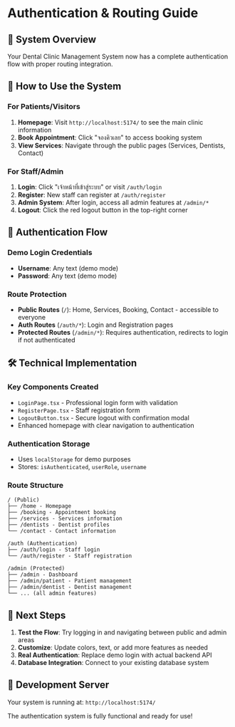 # Authentication & Routing Guide

## 🚀 System Overview

Your Dental Clinic Management System now has a complete authentication flow with proper routing integration.

## 📱 How to Use the System

### For Patients/Visitors
1. **Homepage**: Visit `http://localhost:5174/` to see the main clinic information
2. **Book Appointment**: Click "จองคิวเลย" to access booking system
3. **View Services**: Navigate through the public pages (Services, Dentists, Contact)

### For Staff/Admin
1. **Login**: Click "เจ้าหน้าที่เข้าสู่ระบบ" or visit `/auth/login`
2. **Register**: New staff can register at `/auth/register`
3. **Admin System**: After login, access all admin features at `/admin/*`
4. **Logout**: Click the red logout button in the top-right corner

## 🔐 Authentication Flow

### Demo Login Credentials
- **Username**: Any text (demo mode)
- **Password**: Any text (demo mode)

### Route Protection
- **Public Routes** (`/`): Home, Services, Booking, Contact - accessible to everyone
- **Auth Routes** (`/auth/*`): Login and Registration pages
- **Protected Routes** (`/admin/*`): Requires authentication, redirects to login if not authenticated

## 🛠️ Technical Implementation

### Key Components Created
- `LoginPage.tsx` - Professional login form with validation
- `RegisterPage.tsx` - Staff registration form
- `LogoutButton.tsx` - Secure logout with confirmation modal
- Enhanced homepage with clear navigation to authentication

### Authentication Storage
- Uses `localStorage` for demo purposes
- Stores: `isAuthenticated`, `userRole`, `username`

### Route Structure
```
/ (Public)
├── /home - Homepage
├── /booking - Appointment booking
├── /services - Services information
├── /dentists - Dentist profiles
└── /contact - Contact information

/auth (Authentication)
├── /auth/login - Staff login
└── /auth/register - Staff registration

/admin (Protected)
├── /admin - Dashboard
├── /admin/patient - Patient management
├── /admin/dentist - Dentist management
└── ... (all admin features)
```

## 🎯 Next Steps

1. **Test the Flow**: Try logging in and navigating between public and admin areas
2. **Customize**: Update colors, text, or add more features as needed
3. **Real Authentication**: Replace demo login with actual backend API
4. **Database Integration**: Connect to your existing database system

## 🔧 Development Server

Your system is running at: `http://localhost:5174/`

The authentication system is fully functional and ready for use!
